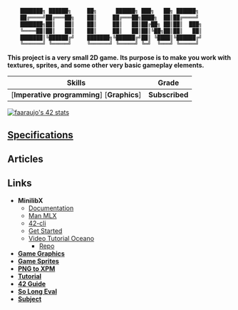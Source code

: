 ```bash
	███████╗ ██████╗     ██╗      ██████╗ ███╗   ██╗ ██████╗
	██╔════╝██╔═══██╗    ██║     ██╔═══██╗████╗  ██║██╔════╝
	███████╗██║   ██║    ██║     ██║   ██║██╔██╗ ██║██║  ███╗
	╚════██║██║   ██║    ██║     ██║   ██║██║╚██╗██║██║   ██║
	███████║╚██████╔╝    ███████╗╚██████╔╝██║ ╚████║╚██████╔╝
	╚══════╝ ╚═════╝     ╚══════╝ ╚═════╝ ╚═╝  ╚═══╝ ╚═════╝
```

**This project is a very small 2D game. Its purpose is to make you work with\
textures, sprites, and some other very basic gameplay elements.**

 Skills | Grade |
:------:|:-----:|
[**Imperative programming**] [**Graphics**] | **Subscribed**

[![faaraujo's 42 stats](https://badge42.vercel.app/api/v2/clgrr2va0002108jo3cc5foww/stats?cursusId=21&coalitionId=112)](https://github.com/JaeSeoKim/badge42)

## [Specifications]()

## Articles

## Links
- **MinilibX**
  - [Documentation](https://harm-smits.github.io/42docs/libs/minilibx)
  - [Man MLX](https://qst0.github.io/ft_libgfx/man_mlx.html)
  - [42-cli](https://github.com/herbievine/42-cli)
  - [Get Started](https://aurelienbrabant.fr/blog/getting-started-with-the-minilibx)
  - [Video Tutorial Oceano](https://youtu.be/bYS93r6U0zg)
    - [Repo](https://github.com/suspectedoceano/mlx)
- [**Game Graphics**](https://itch.io/game-assets/tag-16x16)
- [**Game Sprites**](https://opengameart.org/content/2d-platformer-art-assets-from-henry-software)
- [**PNG to XPM**](https://convertio.co/png-xpm/)
- [**Tutorial**](https://reactive.so/post/42-a-comprehensive-guide-to-so_long)
- [**42 Guide**](https://42-cursus.gitbook.io/guide/)
- [**So Long Eval**](https://github.com/rphlr/42-Evals/tree/main/Rank02/so_long)
- [**Subject**](https://cdn.intra.42.fr/pdf/pdf/89621/en.subject.pdf)
